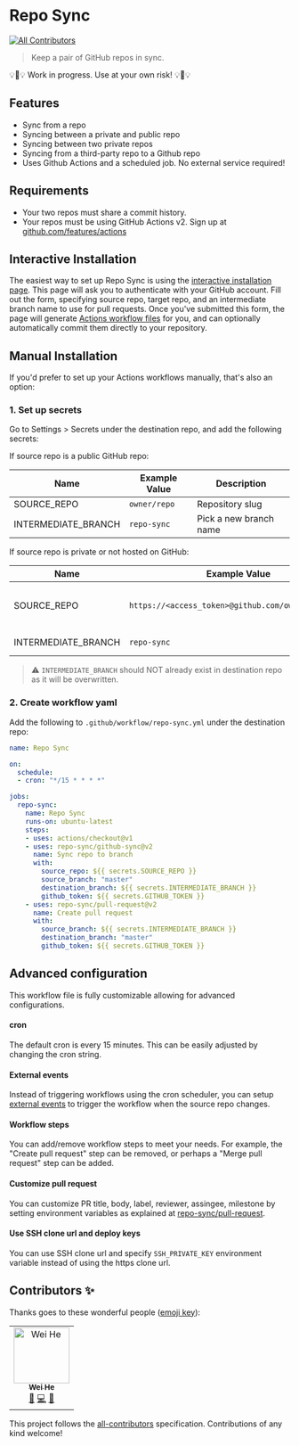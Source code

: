 # Repo Sync
[![All Contributors](https://img.shields.io/badge/all_contributors-1-orange.svg?style=flat-square)](#contributors)

> Keep a pair of GitHub repos in sync.

:bulb::construction::bulb: Work in progress. Use at your own risk! :bulb::construction::bulb:

## Features

- Sync from a repo
- Syncing between a private and public repo
- Syncing between two private repos
- Syncing from a third-party repo to a Github repo
- Uses Github Actions and a scheduled job. No external service required!

## Requirements

- Your two repos must share a commit history.
- Your repos must be using GitHub Actions v2. Sign up at [github.com/features/actions](https://github.com/features/actions)

## Interactive Installation

The easiest way to set up Repo Sync is using the [interactive installation page](https://github-repo-sync.herokuapp.com). This page will ask you to authenticate with your GitHub account. Fill out the form, specifying source repo, target repo, and an intermediate branch name to use for pull requests. Once you've submitted this form, the page will generate [Actions workflow files](https://help.github.com/en/articles/configuring-a-workflow#creating-a-workflow-file) for you, and can optionally automatically commit them directly to your repository.

## Manual Installation

If you'd prefer to set up your Actions workflows manually, that's also an option:

### 1. Set up secrets

Go to Settings > Secrets under the destination repo, and add the following secrets:

If source repo is a public GitHub repo:

| Name | Example Value | Description |
| --- | --- | --- |
| SOURCE_REPO	| `owner/repo` | Repository slug |
| INTERMEDIATE_BRANCH | `repo-sync` | Pick a new branch name |

If source repo is private or not hosted on GitHub:

| Name | Example Value | Description |
| --- | --- | --- |
| SOURCE_REPO	| `https://<access_token>@github.com/owner/repo.git` | HTTP clone url with access_token. [Get token](https://github.com/settings/tokens/new?description=repo-sync&scopes=repo) |
| INTERMEDIATE_BRANCH | `repo-sync` | Pick a new branch name |

> :warning: `INTERMEDIATE_BRANCH` should NOT already exist in destination repo as it will be overwritten.

### 2. Create workflow yaml

Add the following to `.github/workflow/repo-sync.yml` under the destination repo:

```yaml
name: Repo Sync

on:
  schedule: 
  - cron: "*/15 * * * *"

jobs:
  repo-sync:
    name: Repo Sync
    runs-on: ubuntu-latest
    steps:
    - uses: actions/checkout@v1
    - uses: repo-sync/github-sync@v2
      name: Sync repo to branch
      with:
        source_repo: ${{ secrets.SOURCE_REPO }}
        source_branch: "master"
        destination_branch: ${{ secrets.INTERMEDIATE_BRANCH }}
        github_token: ${{ secrets.GITHUB_TOKEN }}
    - uses: repo-sync/pull-request@v2
      name: Create pull request
      with:
        source_branch: ${{ secrets.INTERMEDIATE_BRANCH }}
        destination_branch: "master"
        github_token: ${{ secrets.GITHUB_TOKEN }}
```

## Advanced configuration

This workflow file is fully customizable allowing for advanced configurations.

#### cron

The default cron is every 15 minutes. This can be easily adjusted by changing the cron string.

#### External events

Instead of triggering workflows using the cron scheduler, you can setup [external events](https://help.github.com/en/articles/events-that-trigger-workflows#external-events) to trigger the workflow when the source repo changes.

#### Workflow steps

You can add/remove workflow steps to meet your needs. For example, the "Create pull request" step can be removed, or perhaps a "Merge pull request" step can be added.

#### Customize pull request

You can customize PR title, body, label, reviewer, assingee, milestone by setting environment variables as explained at [repo-sync/pull-request](https://github.com/repo-sync/pull-request#advanced-options).

#### Use SSH clone url and deploy keys

You can use SSH clone url and specify `SSH_PRIVATE_KEY` environment variable instead of using the https clone url.
## Contributors ✨

Thanks goes to these wonderful people ([emoji key](https://allcontributors.org/docs/en/emoji-key)):

<!-- ALL-CONTRIBUTORS-LIST:START - Do not remove or modify this section -->
<!-- prettier-ignore -->
<table>
  <tr>
    <td align="center"><a href="https://whe.me"><img src="https://avatars3.githubusercontent.com/u/5880908?v=4" width="100px;" alt="Wei He"/><br /><sub><b>Wei He</b></sub></a><br /><a href="#design-wei" title="Design">🎨</a> <a href="https://github.com/repo-sync/repo-sync/commits?author=wei" title="Code">💻</a> <a href="https://github.com/repo-sync/repo-sync/commits?author=wei" title="Documentation">📖</a></td>
  </tr>
</table>

<!-- ALL-CONTRIBUTORS-LIST:END -->

This project follows the [all-contributors](https://github.com/all-contributors/all-contributors) specification. Contributions of any kind welcome!
